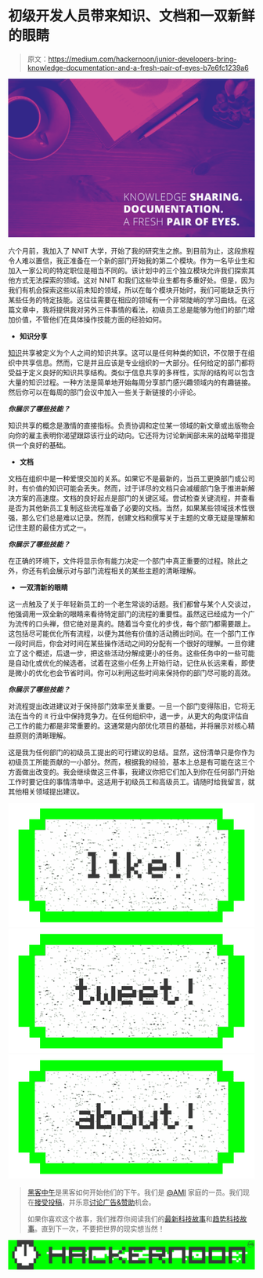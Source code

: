 # 初级开发人员带来知识、文档和一双新鲜的眼睛

> 原文：<https://medium.com/hackernoon/junior-developers-bring-knowledge-documentation-and-a-fresh-pair-of-eyes-b7e6fc1239a6>

![](img/bd53f1196ca3dfd5549e876422650f42.png)

六个月前，我加入了 NNIT 大学，开始了我的研究生之旅。到目前为止，这段旅程令人难以置信，我正准备在一个新的部门开始我的第二个模块。作为一名毕业生和加入一家公司的特定职位是相当不同的。该计划中的三个独立模块允许我们探索其他方式无法探索的领域。这对 NNIT 和我们这些毕业生都有多重好处。但是，因为我们有机会探索这些以前未知的领域，所以在每个模块开始时，我们可能缺乏执行某些任务的特定技能。这往往需要在相应的领域有一个非常陡峭的学习曲线。在这篇文章中，我将提供我对另外三件事情的看法，初级员工总是能够为他们的部门增加价值，不管他们在具体操作技能方面的经验如何。

*   **知识分享**

[知识](https://hackernoon.com/tagged/knowledge)共享被定义为个人之间的知识共享。这可以是任何种类的知识，不仅限于在组织中共享信息。然而，它是并且应该是专业组织的一大部分。任何给定的部门都将受益于定义良好的知识共享结构。类似于信息共享的多样性，实际的结构可以包含大量的知识过程。一种方法是简单地开始每周分享部门感兴趣领域内的有趣链接。然后你可以在每周的部门会议中加入一些关于新链接的小评论。

***你展示了哪些技能？***

知识共享的概念是激情的直接指标。负责协调和定位某一领域的新文章或出版物会向你的雇主表明你渴望跟踪该行业的动向。它还将为讨论新闻部未来的战略举措提供一个良好的基础。

*   **文档**

文档在组织中是一种爱恨交加的关系。如果它不是最新的，当员工更换部门或公司时，有价值的知识可能会丢失。然而，过于详尽的文档只会减缓部门急于推进新解决方案的高速度。文档的良好起点是部门的关键区域。尝试检查关键流程，并查看是否为其他新员工复制这些流程准备了必要的文档。当然，如果某些领域技术性很强，那么它们总是难以记录。然而，创建文档和撰写关于主题的文章无疑是理解和记住主题的最佳方式之一。

***你展示了哪些技能？***

在正确的环境下，文件将显示你有能力决定一个部门中真正重要的过程。除此之外，你还有机会展示对与部门流程相关的某些主题的清晰理解。

*   **一双清新的眼睛**

这一点触及了关于年轻新员工的一个老生常谈的话题。我们都曾与某个人交谈过，他强调用一双全新的眼睛来看待特定部门的流程的重要性。虽然这已经成为一个广为流传的口头禅，但它绝对是真的。随着当今变化的步伐，每个部门都需要跟上。这包括尽可能优化所有流程，以便为其他有价值的活动腾出时间。在一个部门工作一段时间后，你会对时间在某些操作活动之间的分配有一个很好的理解。一旦你建立了这个概述，后退一步，把这些活动分解成更小的任务。这些任务中的一些可能是自动化或优化的候选者。试着在这些小任务上开始行动，记住从长远来看，即使是微小的优化也会节省时间。你可以利用这些时间来保持你的部门尽可能的高效。

***你展示了哪些技能？***

对流程提出改进建议对于保持部门效率至关重要。一旦一个部门变得陈旧，它将无法在当今的 it 行业中保持竞争力。在任何组织中，退一步，从更大的角度评估自己工作的能力都是非常重要的。这通常是内部优化项目的基础，并将展示对核心精益原则的清晰理解。

这是我为任何部门的初级员工提出的可行建议的总结。显然，这份清单只是你作为初级员工所能贡献的一小部分。然而，根据我的经验，基本上总是有可能在这三个方面做出改变的。我会继续做这三件事，我建议你把它们加入到你在任何部门开始工作时要记住的事情清单中。这适用于初级员工和高级员工。请随时给我留言，就其他相关领域提出建议。

[![](img/50ef4044ecd4e250b5d50f368b775d38.png)](http://bit.ly/HackernoonFB)[![](img/979d9a46439d5aebbdcdca574e21dc81.png)](https://goo.gl/k7XYbx)[![](img/2930ba6bd2c12218fdbbf7e02c8746ff.png)](https://goo.gl/4ofytp)

> [黑客中午](http://bit.ly/Hackernoon)是黑客如何开始他们的下午。我们是 [@AMI](http://bit.ly/atAMIatAMI) 家庭的一员。我们现在[接受投稿](http://bit.ly/hackernoonsubmission)，并乐意[讨论广告&赞助](mailto:partners@amipublications.com)机会。
> 
> 如果你喜欢这个故事，我们推荐你阅读我们的[最新科技故事](http://bit.ly/hackernoonlatestt)和[趋势科技故事](https://hackernoon.com/trending)。直到下一次，不要把世界的现实想当然！

![](img/be0ca55ba73a573dce11effb2ee80d56.png)